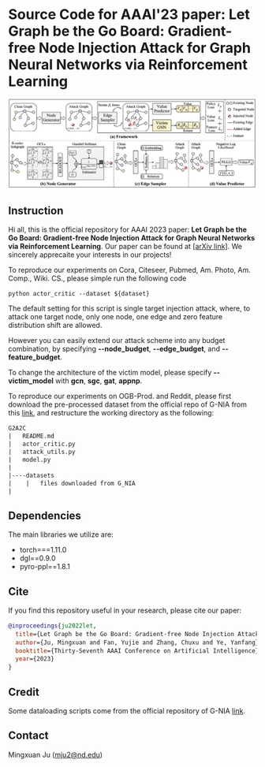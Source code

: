 # Source Code for AAAI'23 paper: Let Graph be the Go Board: Gradient-free Node Injection Attack for Graph Neural Networks via Reinforcement Learning

![G2A2C](G2A2C.png)

## Instruction 

Hi all, this is the official repository for AAAI 2023 paper: **Let Graph be the Go Board: Gradient-free Node Injection Attack for Graph Neural Networks via Reinforcement Learning**. Our paper can be found at [[arXiv link]](https://arxiv.org/abs/2211.10782). We sincerely apprecaite your interests in our projects!

To reproduce our experiments on Cora, Citeseer, Pubmed, Am. Photo, Am. Comp., Wiki. CS., please simple run the following code 

```
python actor_critic --dataset ${dataset}
```

The default setting for this script is single target injection attack, where, to attack one target node, only one node, one edge and zero feature distribution shift are allowed. 

However you can easily extend our attack scheme into any budget combination, by specifying **--node_budget**, **--edge_budget**, and **--feature_budget**.

To change the architecture of the victim model, please specify **--victim_model** with **gcn**, **sgc**, **gat**, **appnp**. 

To reproduce our experiments on OGB-Prod. and Reddit, please first download the pre-processed dataset from the official repo of G-NIA from this [link](https://github.com/TaoShuchang/G-NIA), and restructure the working directory as the following:

```
G2A2C
|   README.md
|   actor_critic.py
|   attack_utils.py
|   model.py
|
|----datasets
|    |   files downloaded from G_NIA
|       

```

## Dependencies
The main libraries we utilize are:

- torch===1.11.0
- dgl==0.9.0
- pyro-ppl==1.8.1

## Cite
If you find this repository useful in your research, please cite our paper:

```bibtex
@inproceedings{ju2022let,
  title={Let Graph be the Go Board: Gradient-free Node Injection Attack for Graph Neural Networks via Reinforcement Learning},
  author={Ju, Mingxuan and Fan, Yujie and Zhang, Chuxu and Ye, Yanfang},
  booktitle={Thirty-Seventh AAAI Conference on Artificial Intelligence},
  year={2023}
}
```

## Credit
Some dataloading scripts come from the official repository of G-NIA [link](https://github.com/TaoShuchang/G-NIA). 

## Contact
Mingxuan Ju (mju2@nd.edu)